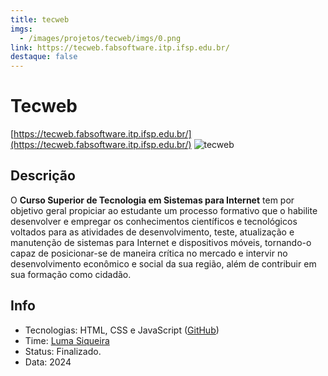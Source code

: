 ```yaml
---
title: tecweb
imgs:
  - /images/projetos/tecweb/imgs/0.png
link: https://tecweb.fabsoftware.itp.ifsp.edu.br/
destaque: false
---
```

# Tecweb

[https://tecweb.fabsoftware.itp.ifsp.edu.br/](https://tecweb.fabsoftware.itp.ifsp.edu.br/) ![tecweb](/projetos/tecweb.png)

## Descrição

O **Curso Superior de Tecnologia em Sistemas para Internet** tem por objetivo geral propiciar ao estudante um processo formativo que o habilite desenvolver e empregar os conhecimentos científicos e tecnológicos voltados para as atividades de desenvolvimento, teste, atualização e manutenção de sistemas para Internet e dispositivos móveis, tornando-o capaz de posicionar-se de maneira crítica no mercado e intervir no desenvolvimento econômico e social da sua região, além de contribuir em sua formação como cidadão.

## Info

- Tecnologias: HTML, CSS e JavaScript ([GitHub](https://github.com/fabsoftwareitp/bb.fabsoftware.itp.ifsp.edu.br))
- Time: [Luma Siqueira](/membros/luma-siqueira)
- Status: Finalizado.
- Data: 2024

